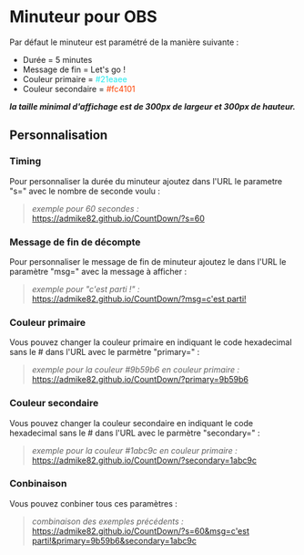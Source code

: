 # Minuteur pour OBS

Par défaut le minuteur est paramétré de la manière suivante :
- Durée = 5 minutes 
- Message de fin = Let's go !
- Couleur primaire = <span style="color:#21eaee">#21eaee</span>
- Couleur secondaire = <span style="color:#fc4101">#fc4101</span>

***la taille minimal d'affichage est de 300px de largeur et 300px de hauteur.***

## Personnalisation

### Timing

Pour personnaliser la durée du minuteur ajoutez dans l'URL le parametre "s=" avec le nombre de seconde voulu :

>*exemple pour 60 secondes :*  
>https://admike82.github.io/CountDown/?s=60
 

### Message de fin de décompte
Pour personnaliser le message de fin de minuteur ajoutez le dans l'URL le paramètre "msg=" avec la message à afficher :

>*exemple pour "c'est parti !" :*  
>[https://admike82.github.io/CountDown/?msg=c'est parti!](https://admike82.github.io/CountDown/?msg=c'est%20parti!)

### Couleur primaire
Vous pouvez changer la couleur primaire en indiquant le code hexadecimal sans le # dans l'URL avec le parmètre "primary=" :

>*exemple pour la couleur #9b59b6 en couleur primaire :*  
> https://admike82.github.io/CountDown/?primary=9b59b6

### Couleur secondaire
Vous pouvez changer la couleur secondaire en indiquant le code hexadecimal sans le # dans l'URL avec le parmètre "secondary=" :

>*exemple pour la couleur #1abc9c en couleur primaire :*  
> https://admike82.github.io/CountDown/?secondary=1abc9c

### Conbinaison
Vous pouvez conbiner tous ces paramètres :

>*combinaison des exemples précédents :*  
> [https://admike82.github.io/CountDown/?s=60&msg=c'est parti!&primary=9b59b6&secondary=1abc9c](https://admike82.github.io/CountDown/?s=60&msg=c'est%20parti!&primary=9b59b6&secondary=1abc9c)